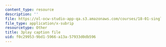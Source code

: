 ```yaml
---
content_type: resource
description: ''
file: https://ol-ocw-studio-app-qa.s3.amazonaws.com/courses/18-01-single-variable-calculus-fall-2006/f0c299539bd15966a13a57933d0db596_CXKoCMVqM9s.vtt
file_type: application/x-subrip
resourcetype: Other
title: 3play caption file
uid: f0c29953-9bd1-5966-a13a-57933d0db596
---
```

